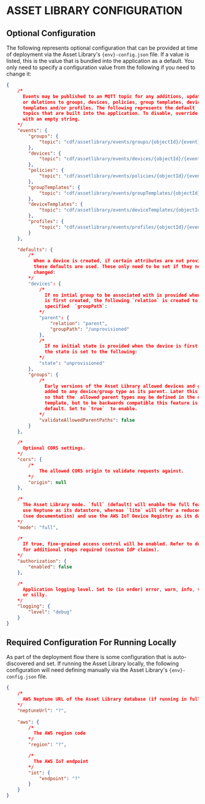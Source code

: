 # ASSET LIBRARY CONFIGURATION

## Optional Configuration

The following represents optional configuration that can be provided at time of deployment via the Asset Library's `{env}-config.json` file. If a value is listed, this is the value that is bundled into the application as a default. You only need to specify a configuration value from the following if you need to change it:

```json
{
    /*
      Events may be published to an MQTT topic for any additions, updates
      or deletions to groups, devices, policies, group templates, device 
      templates and/or profiles. The following represents the default 
      topics that are built into the application. To disable, override 
      with an empty string.
    */
    "events": {
        "groups": {
            "topic": "cdf/assetlibrary/events/groups/{objectId}/{event}"
        },
        "devices": {
            "topic": "cdf/assetlibrary/events/devices/{objectId}/{event}"
        },
        "policies": {
            "topic": "cdf/assetlibrary/events/policies/{objectId}/{event}"
        },
        "groupTemplates": {
            "topic": "cdf/assetlibrary/events/groupTemplates/{objectId}/{event}"
        },
        "deviceTemplates": {
            "topic": "cdf/assetlibrary/events/deviceTemplates/{objectId}/{event}"
        },
        "profiles": {
            "topic": "cdf/assetlibrary/events/profiles/{objectId}/{event}"
        }
    },

    "defaults": {
        /*
          When a device is created, if certain attributes are not provided then
          these defaults are used. These only need to be set if they need to be 
          changed:
        */
        "devices": {
            /*
              If no intial group to be associated with is provided when the device
              is first created, the following `relation` is created to the 
              specified  `groupPath`:                 
            */
            "parent": {
                "relation": "parent",
                "groupPath": "/unprovisioned"
            },
            /*
              If no initial state is provided when the device is first created,
              the state is set to the following:
            */
            "state": "unprovisioned"
        },
        "groups": {
            /*
              Early versions of the Asset Library allowed devices and groups to be
              added to any device/group type as its parent. Later this was changed 
              so that the  allowed parent types may be defined in the device/group 
              template, but to be backwards compatible this feature is disable by 
              default. Set to `true`  to enable.
            */
            "validateAllowedParentPaths": false
        }
    },

    /*
      Optional CORS settings.
    */
    "cors": {
        /*
            The allowed CORS origin to validate requests against.
        */
        "origin": null
    },

    /*
      The Asset Library mode. `full` (default) will enable the full feature set and
      use Neptune as its datastore, whereas `lite` will offer a reduced feature set 
      (see documentation) and use the AWS IoT Device Registry as its datastore.
    */
    "mode": "full",

    /*
      If true, fine-grained access control will be enabled. Refer to documentation 
      for additional steps required (custom IdP claims).
    */
    "authorization": {
        "enabled": false
    },

    /*
      Application logging level. Set to (in order) error, warn, info, verbose, debug 
      or silly.
    */
    "logging": {
        "level": "debug"
    }
}
```

## Required Configuration For Running Locally

As part of the deployment flow there is some configuration that is auto-discovered and set. If running the Asset Library locally, the following configuration will need defining manually via the Asset Library's `{env}-config.json` file.

```json
{
    /*
      AWS Neptune URL of the Asset Library database (if running in full mode)
    */
    "neptuneUrl": "?",
    
    "aws": {
        /*
          The AWS region code 
        */        
        "region": "?",

        /* 
          The AWS IoT endpoint
        */
        "iot": {
            "endpoint": "?"
        }
    }
}

```